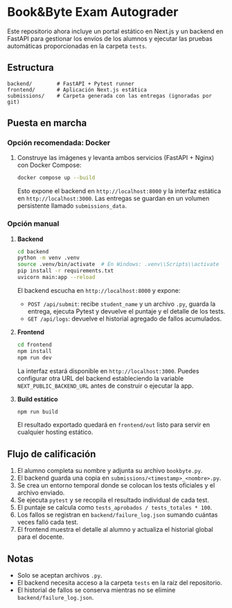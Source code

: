 # Book&Byte Exam Autograder

Este repositorio ahora incluye un portal estático en Next.js y un backend en FastAPI para gestionar los envíos de los alumnos y ejecutar las pruebas automáticas proporcionadas en la carpeta `tests`.

## Estructura

```
backend/        # FastAPI + Pytest runner
frontend/       # Aplicación Next.js estática
submissions/    # Carpeta generada con las entregas (ignoradas por git)
```

## Puesta en marcha

### Opción recomendada: Docker

1. Construye las imágenes y levanta ambos servicios (FastAPI + Nginx) con Docker Compose:
   ```bash
   docker compose up --build
   ```
   Esto expone el backend en `http://localhost:8000` y la interfaz estática en `http://localhost:3000`.
   Las entregas se guardan en un volumen persistente llamado `submissions_data`.

### Opción manual

1. **Backend**
   ```bash
   cd backend
   python -m venv .venv
   source .venv/bin/activate  # En Windows: .venv\\Scripts\\activate
   pip install -r requirements.txt
   uvicorn main:app --reload
   ```
   El backend escucha en `http://localhost:8000` y expone:
   - `POST /api/submit`: recibe `student_name` y un archivo `.py`, guarda la entrega, ejecuta Pytest y devuelve el puntaje y el detalle de los tests.
   - `GET /api/logs`: devuelve el historial agregado de fallos acumulados.

2. **Frontend**
   ```bash
   cd frontend
   npm install
   npm run dev
   ```
   La interfaz estará disponible en `http://localhost:3000`. Puedes configurar otra URL del backend estableciendo la variable `NEXT_PUBLIC_BACKEND_URL` antes de construir o ejecutar la app.

3. **Build estático**
   ```bash
   npm run build
   ```
   El resultado exportado quedará en `frontend/out` listo para servir en cualquier hosting estático.

## Flujo de calificación

1. El alumno completa su nombre y adjunta su archivo `bookbyte.py`.
2. El backend guarda una copia en `submissions/<timestamp>_<nombre>.py`.
3. Se crea un entorno temporal donde se colocan los tests oficiales y el archivo enviado.
4. Se ejecuta `pytest` y se recopila el resultado individual de cada test.
5. El puntaje se calcula como `tests_aprobados / tests_totales * 100`.
6. Los fallos se registran en `backend/failure_log.json` sumando cuántas veces falló cada test.
7. El frontend muestra el detalle al alumno y actualiza el historial global para el docente.

## Notas

- Solo se aceptan archivos `.py`.
- El backend necesita acceso a la carpeta `tests` en la raíz del repositorio.
- El historial de fallos se conserva mientras no se elimine `backend/failure_log.json`.
